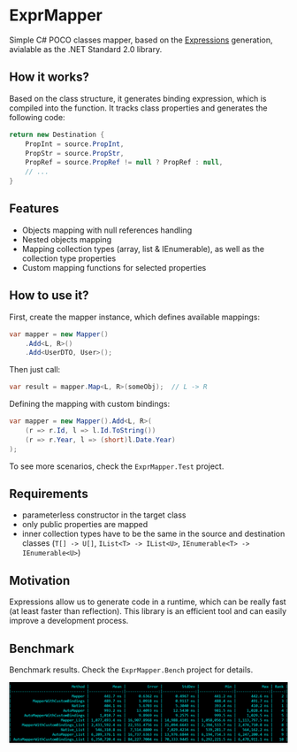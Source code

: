 # ExprMapper

Simple C# POCO classes mapper, based on the [Expressions](https://docs.microsoft.com/en-gb/dotnet/api/system.linq.expressions.expression-1?view=netcore-3.0) generation, avialable as the .NET Standard 2.0 library.

## How it works?

Based on the class structure, it generates binding expression, which is compiled into the function. It tracks class properties and generates the following code:

```csharp
return new Destination {
	PropInt = source.PropInt,
	PropStr = source.PropStr,
	PropRef = source.PropRef != null ? PropRef : null,
	// ...
}
```

## Features

- Objects mapping with null references handling
- Nested objects mapping
- Mapping collection types (array, list & IEnumerable), as well as the collection type properties
- Custom mapping functions for selected properties

## How to use it?

First, create the mapper instance, which defines available mappings:

```csharp
var mapper = new Mapper()
    .Add<L, R>()
    .Add<UserDTO, User>();
```

Then just call:

```csharp
var result = mapper.Map<L, R>(someObj);  // L -> R
```

Defining the mapping with custom bindings:

```csharp
var mapper = new Mapper().Add<L, R>(
	(r => r.Id, l => l.Id.ToString())
	(r => r.Year, l => (short)l.Date.Year)
);
```

To see more scenarios, check the `ExprMapper.Test` project.

## Requirements

- parameterless constructor in the target class
- only public properties are mapped
- inner collection types have to be the same in the source and destination classes (`T[] -> U[]`, `IList<T> -> IList<U>`, `IEnumerable<T> -> IEnumerable<U>`)

## Motivation

Expressions allow us to generate code in a runtime, which can be really fast (at least faster than reflection). This library is an efficient tool and can easily improve a development process.

## Benchmark

Benchmark results. Check the `ExprMapper.Bench` project for details.

![benchmark results](ExprMapper.Bench/results.png)
